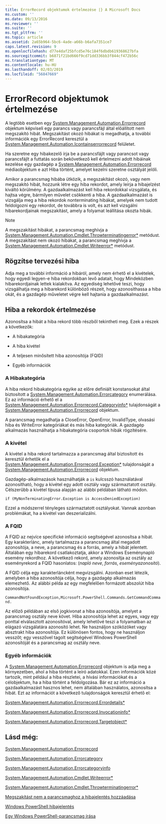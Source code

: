 ```yaml
---
title: ErrorRecord objektumok értelmezése |} A Microsoft Docs
ms.custom: ''
ms.date: 09/13/2016
ms.reviewer: ''
ms.suite: ''
ms.tgt_pltfrm: ''
ms.topic: article
ms.assetid: 2a65b964-5bc6-4ade-a66b-b6afa7351ce7
caps.latest.revision: 9
ms.openlocfilehash: d77e4daf25bfcd5e76c184f6dbdb619368627bfa
ms.sourcegitcommit: b6871f21bd666f9cd71dd336bb3f844cf472b56c
ms.translationtype: MT
ms.contentlocale: hu-HU
ms.lasthandoff: 02/03/2019
ms.locfileid: "56847669"
---
```

# <a name="interpreting-errorrecord-objects"></a>ErrorRecord objektumok értelmezése

A legtöbb esetben egy [System.Management.Automation.Errorrecord](/dotnet/api/System.Management.Automation.ErrorRecord) objektum képviseli egy parancs vagy parancsfájl által előállított nem megszakító hibát. Megszakítást okozó hibákat is megadhatja, a további információk egy ErrorRecord keresztül a [System.Management.Automation.Icontainserrorrecord](/dotnet/api/System.Management.Automation.IContainsErrorRecord) felületet.

Ha szeretne egy hibakezelő írja be a parancsfájlt vagy parancsot vagy parancsfájlt a futtatás során bekövetkező kell értelmezni adott hibáinak kezelése egy gazdagép a [System.Management.Automation.Errorrecord](/dotnet/api/System.Management.Automation.ErrorRecord) médiaobjektum e azt Hiba történt, amelyet kezelni szeretne osztályát jelöli.

Amikor a parancsmag hibába ütközik, a megszakítást okozó, vagy nem megszakító hibát, hozzunk létre egy hiba rekordot, amely leírja a hibajelzést kiváltó körülmény. A gazdaalkalmazást kell hiba rekordokkal vizsgálata, és hajtsa végre, bármilyen művelet csökkenti a hiba. A gazdaalkalmazást is vizsgálja meg a hiba rekordok nonterminating hibákat, amelyek nem tudott feldolgozni egy rekordot, de továbbra is volt, és azt kell vizsgálni hibarekordjainak megszakítást, amely a folyamat leállítása okozta hibák.

> [!NOTE]
> A megszakítást hibákat, a parancsmag meghívja a [System.Management.Automation.Cmdlet.Throwterminatingerror*](/dotnet/api/System.Management.Automation.Cmdlet.ThrowTerminatingError) metódust. A megszakítást nem okozó hibákat, a parancsmag meghívja a [System.Management.Automation.Cmdlet.Writeerror*](/dotnet/api/System.Management.Automation.Cmdlet.WriteError) metódust.

## <a name="error-record-design"></a>Rögzítse tervezési hiba

Adja meg a további információ a hibáról, amely nem érhető el a kivételek, hogy egyedi legyen-e hiba rekordokban levő adatait, hogy Mindeközben hibarekordjainak lettek kialakítva. Az egyediség lehetővé teszi, hogy vizsgálhatja meg a hibarekord különböző részeit, hogy azonosíthassa a hiba okát, és a gazdagép műveletet végre kell hajtania a gazdaalkalmazást.

## <a name="interpreting-error-records"></a>Hiba a rekordok értelmezése

Azonosítsa a hibát a hiba rekord több részből tekintheti meg. Ezek a részek a következők:

- A hibakategória

- A hiba kivétel

- A teljesen minősített hiba azonosítója (FQID)

- Egyéb információk

### <a name="the-error-category"></a>A Hibakategória

A hiba rekord hibakategória egyike az előre definiált konstansokat által biztosított a [System.Management.Automation.Errorcategory](/dotnet/api/System.Management.Automation.ErrorCategory) enumerálása. Ez az információ érhető el a [System.Management.Automation.Errorrecord.Categoryinfo*](/dotnet/api/System.Management.Automation.ErrorRecord.CategoryInfo) tulajdonságát a [System.Management.Automation.Errorrecord](/dotnet/api/System.Management.Automation.ErrorRecord) objektum.

A parancsmag megadhatja a CloseError, OpenError, InvalidType, olvasási hiba és WriteError kategóriákat és más hiba kategóriák. A gazdagép alkalmazás használhatja a hibakategória csoportok hibák rögzítésére.

### <a name="the-exception"></a>A kivétel

A kivétel a hiba rekord tartalmazza a parancsmag által biztosított és keresztül érhetők el a [System.Management.Automation.Errorrecord.Exception*](/dotnet/api/System.Management.Automation.ErrorRecord.Exception) tulajdonságát a [ System.Management.Automation.Errorrecord](/dotnet/api/System.Management.Automation.ErrorRecord) objektum.

Gazdagép-alkalmazások használhatják a `is` kulcsszó használatával azonosítható, hogy a kivétel egy adott osztály vagy származtatott osztály. Célszerűbb a kivétel típusa alapján az alábbi példában látható módon.

`if (MyNonTerminatingError.Exception is AccessDeniedException)`

Ezzel a módszerrel tényleges származtatott osztályokat. Vannak azonban problémákat, ha a kivétel van deszerializálni.

### <a name="the-fqid"></a>A FQID

A FQID az nejvíce specifické információ segítségével azonosítsa a hibát. Egy karakterlánc, amely tartalmazza a parancsmag által megadott azonosítója, a neve, a parancsmag és a forrás, amely a hibát jelentett. Általában egy hibarekord csatlakoztatja, akkor a Windows Eseménynapló esemény rekordhoz. A következő rekord, amely azonosítja az osztály az eseményrekord a FQID hasonlatos: (*napló neve*, *forrás*, *eseményazonosító*).

A FQID célja egy karakterláncként megvizsgálni. Azonban eset létezik, amelyben a hiba azonosítója célja, hogy a gazdagép alkalmazás elemezhető. Az alábbi példa az egy megfelelően formázott abszolút hiba azonosítója.

`CommandNotFoundException,Microsoft.PowerShell.Commands.GetCommandCommand.`

Az előző példában az első jogkivonat a hiba azonosítója, amelyet a parancsmag osztály neve követ. Hiba azonosítója lehet az egyes, vagy egy ponttal elválasztott azonosítóval, amely lehetővé teszi a folyamatban az elágazó vizsgálatára azonosító lehet. Ne használjon szóközöket vagy absztrakt hiba azonosítója. Ez különösen fontos, hogy ne használjon vesszőt; egy vesszővel tagolt segítségével Windows PowerShell azonosítóját és a parancsmag az osztály neve.

### <a name="other-information"></a>Egyéb információk

A [System.Management.Automation.Errorrecord](/dotnet/api/System.Management.Automation.ErrorRecord) objektum is adja meg a környezetben, ahol a hiba történt a leíró adatokkal. Ezen információk közé tartozik, mint például a hiba részletei, a hívási információkat és a célobjektum, ha a hiba történt a feldolgozása. Bár ez az információ a gazdaalkalmazást hasznos lehet, nem általában használatos, azonosítsa a hibát. Ezt az információt a következő tulajdonságok keresztül érhető el:

[System.Management.Automation.Errorrecord.Errordetails*](/dotnet/api/System.Management.Automation.ErrorRecord.ErrorDetails)

[System.Management.Automation.Errorrecord.Invocationinfo*](/dotnet/api/System.Management.Automation.ErrorRecord.InvocationInfo)

[System.Management.Automation.Errorrecord.Targetobject*](/dotnet/api/System.Management.Automation.ErrorRecord.TargetObject)

## <a name="see-also"></a>Lásd még:

[System.Management.Automation.Errorrecord](/dotnet/api/System.Management.Automation.ErrorRecord)

[System.Management.Automation.Errorcategory](/dotnet/api/System.Management.Automation.ErrorCategory)

[System.Management.Automation.Errorcategoryinfo](/dotnet/api/System.Management.Automation.ErrorCategoryInfo)

[System.Management.Automation.Cmdlet.Writeerror*](/dotnet/api/System.Management.Automation.Cmdlet.WriteError)

[System.Management.Automation.Cmdlet.Throwterminatingerror*](/dotnet/api/System.Management.Automation.Cmdlet.ThrowTerminatingError)

[Megszakítást nem a parancsmaghoz a hibajelentés hozzáadása](./adding-non-terminating-error-reporting-to-your-cmdlet.md)

[Windows PowerShell hibajelentés](./error-reporting-concepts.md)

[Egy Windows PowerShell-parancsmag írása](./writing-a-windows-powershell-cmdlet.md)
